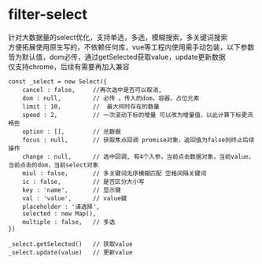 # filter-select
针对大数据量的select优化，支持单选，多选，模糊搜索，多关键词搜索 <br/>
方便拓展使用原生写的，不依赖任何库，vue等工程内使用需手动包装，以下参数皆为默认值，dom必传，通过getSelected获取value，update更新数据<br/>
仅支持chrome，后续有需要再加入兼容
```
const _select = new Select({ 
    cancel : false,     //再次选中是否可以取消, 
    dom : null,         // 必传 。传入的dom，容器，占位元素
    limit : 10,         //  最大同时存在的数量
    speed : 2,          // 一次滚动下标的增量 可以改为增量值，以此计算下标更流畅些
    option : [],        // 总数据
    focus : null,       // 获取焦点回调 promise对象，返回值为false则终止后续操作
    change : null,      // 选中回调, 有4个入参，当前点击数据对象，当前value，当前点击的dom，当前select对象
    miul : false,       // 多关键词无序模糊匹配 空格间隔关键词
    ic : false,         // 是否区分大小写 
    key : 'name',       // 显示键
    val : 'value',      // value键
    placeholder : '请选择', 
    selected : new Map(), 
    multiple : false,   // 多选 
})

_select.getSelected()   // 获取value
_select.update(value)   // 更新value


